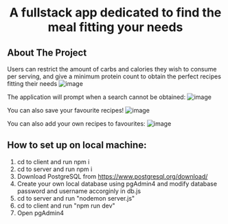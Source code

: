 # **<p align="center" text="bold">A fullstack app dedicated to find the meal fitting your needs</p>**

## About The Project
Users can restrict the amount of carbs and calories they wish to consume per serving, and give a minimum protein count to 
obtain the perfect recipes fitting their needs
![image](https://github.com/airickLeo/MealForU/assets/88010729/4c681500-960a-4da2-bdc4-7cec78e7265a)

The application will prompt when a search cannot be obtained:
![image](https://github.com/airickLeo/MealForU/assets/88010729/8c307b3d-a5b9-44c1-bff6-ad14d0ea734c)

You can also save your favourite recipes!
![image](https://github.com/airickLeo/MealForU/assets/88010729/8ed579d8-7912-4afb-a613-e810cc19daee)

You can also add your own recipes to favourites:
![image](https://github.com/airickLeo/MealForU/assets/88010729/a15b38b2-0114-4885-b404-abffe8246d65)

## How to set up on local machine:
1. cd to client and run npm i
2. cd to server and run npm i
3. Download PostgreSQL from https://www.postgresql.org/download/
4. Create your own local database using pgAdmin4 and modify database password and username accorginly in db.js
5. cd to server and run "nodemon server.js"
6. cd to client and run "npm run dev"
7. Open pgAdmin4
